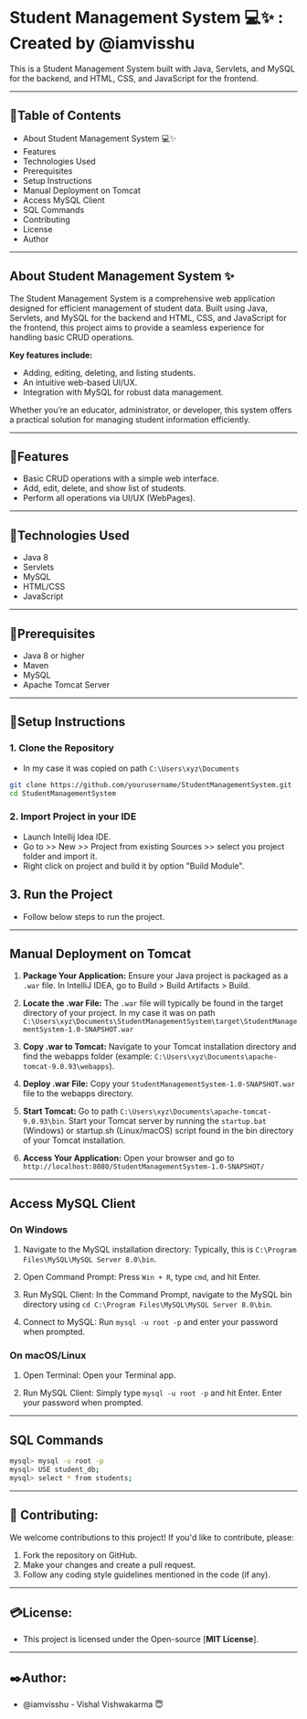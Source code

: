 # Student Management System 💻✨ : Created by @iamvisshu

This is a Student Management System built with Java, Servlets, and MySQL for the backend, and HTML, CSS, and JavaScript for the frontend.

---

## 📃Table of Contents

* About Student Management System 💻✨
* Features
* Technologies Used
* Prerequisites
* Setup Instructions
* Manual Deployment on Tomcat
* Access MySQL Client
* SQL Commands
* Contributing
* License
* Author
---

## About Student Management System ✨
The Student Management System is a comprehensive web application designed for efficient management of student data. Built using Java, Servlets, and MySQL for the backend and HTML, CSS, and JavaScript for the frontend, this project aims to provide a seamless experience for handling basic CRUD operations.

**Key features include:**

- Adding, editing, deleting, and listing students.
- An intuitive web-based UI/UX.
- Integration with MySQL for robust data management.

Whether you’re an educator, administrator, or developer, this system offers a practical solution for managing student information efficiently.

---

## 🔨Features

- Basic CRUD operations with a simple web interface.
- Add, edit, delete, and show list of students.
- Perform all operations via UI/UX (WebPages).

---

## 🔧Technologies Used

- Java 8
- Servlets
- MySQL
- HTML/CSS
- JavaScript

---

## 🔨Prerequisites

- Java 8 or higher
- Maven
- MySQL
- Apache Tomcat Server

---

## 🔧Setup Instructions

### 1. Clone the Repository

- In my case it was copied on path `C:\Users\xyz\Documents`

```bash
git clone https://github.com/yourusername/StudentManagementSystem.git
cd StudentManagementSystem
```
### 2. Import Project in your IDE
* Launch Intellij Idea IDE.
* Go to >> New >> Project from existing Sources >> select you project folder and import it.
* Right click on project and build it by option "Build Module".

## 3. Run the Project
* Follow below steps to run the project.

---

## Manual Deployment on Tomcat
1. **Package Your Application:** Ensure your Java project is packaged as a `.war` file. In IntelliJ IDEA, go to Build > Build Artifacts > Build.

2. **Locate the .war File:** The `.war` file will typically be found in the target directory of your project. In my case it was on path `C:\Users\xyz\Documents\StudentManagementSystem\target\StudentManagementSystem-1.0-SNAPSHOT.war`

3. **Copy .war to Tomcat:** Navigate to your Tomcat installation directory and find the webapps folder (example: `C:\Users\xyz\Documents\apache-tomcat-9.0.93\webapps`).

4. **Deploy .war File:** Copy your `StudentManagementSystem-1.0-SNAPSHOT.war` file to the webapps directory.

5. **Start Tomcat:** Go to path `C:\Users\xyz\Documents\apache-tomcat-9.0.93\bin`. Start your Tomcat server by running the `startup.bat` (Windows) or startup.sh (Linux/macOS) script found in the bin directory of your Tomcat installation.

6. **Access Your Application:** Open your browser and go to `http://localhost:8080/StudentManagementSystem-1.0-SNAPSHOT/`

---

## Access MySQL Client

### On Windows
1. Navigate to the MySQL installation directory: Typically, this is `C:\Program Files\MySQL\MySQL Server 8.0\bin`.

2. Open Command Prompt: Press `Win + R`, type `cmd`, and hit Enter.

3. Run MySQL Client: In the Command Prompt, navigate to the MySQL bin directory using `cd C:\Program Files\MySQL\MySQL Server 8.0\bin`.

4. Connect to MySQL: Run `mysql -u root -p` and enter your password when prompted.

### On macOS/Linux
1. Open Terminal: Open your Terminal app.

2. Run MySQL Client: Simply type `mysql -u root -p` and hit Enter. Enter your password when prompted.

---

## SQL Commands

```bash
mysql> mysql -u root -p
mysql> USE student_db;
mysql> select * from students;
```

---

## 👫 Contributing:

We welcome contributions to this project! If you'd like to contribute, please:

1. Fork the repository on GitHub.
2. Make your changes and create a pull request.
3. Follow any coding style guidelines mentioned in the code (if any).

---

## 💳License:

* This project is licensed under the Open-source [**MIT License**].

---

## ✒️Author:
* @iamvisshu - Vishal Vishwakarma 😇